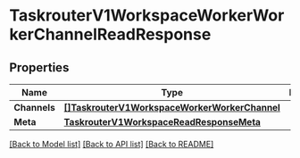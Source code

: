 # TaskrouterV1WorkspaceWorkerWorkerChannelReadResponse

## Properties

Name | Type | Description | Notes
------------ | ------------- | ------------- | -------------
**Channels** | [**[]TaskrouterV1WorkspaceWorkerWorkerChannel**](taskrouter.v1.workspace.worker.worker_channel.md) |  | [optional] 
**Meta** | [**TaskrouterV1WorkspaceReadResponseMeta**](taskrouter_v1_workspaceReadResponse_meta.md) |  | [optional] 

[[Back to Model list]](../README.md#documentation-for-models) [[Back to API list]](../README.md#documentation-for-api-endpoints) [[Back to README]](../README.md)


